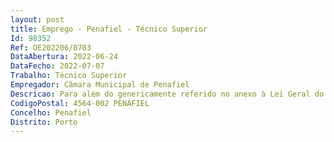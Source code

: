 ```yaml
--- 
layout: post
title: Emprego - Penafiel - Técnico Superior
Id: 98352
Ref: OE202206/0703
DataAbertura: 2022-06-24
DataFecho: 2022-07-07
Trabalho: Técnico Superior
Empregador: Câmara Municipal de Penafiel
Descricao: Para além do genericamente referido no anexo à Lei Geral do Trabalho em Funções Pública, Lei 35 2014, de 20 de junho, na sua atual redação, do mencionado no mapa de pessoal de 2022 e da estrutura orgânica dos serviços municipais, o candidato deve possuir experiência, preferencialmente na administração local, designadamente nas seguintes tarefas e funções, no âmbito das atribuições da Divisão de Ambiente e Transportes  Coordenação do projeto de restauro ecológico do Vale do Cavalum  Coordenação do projeto “Sentir os Nossos Rios”  Criação e coordenação do plano estratégico de educação ambiental do município  Coordenação e acompanhamento dos projetos de educação ambiental referentes à área da biologia, com a comunidade escolar  Elaboração de percursos interpretativos e conteúdos de educação ambiental para os diversos públicos  Planeamento, gestão e conservação das ilhas verdes da cidade de Penafiel  Colaboração na gestão de projetos nacionais e internacionais relacionados com a conservação da natureza, educação ambiental  Apoio à preparação de candidaturas a fundos nacionais, comunitários e outros.
CodigoPostal: 4564-002 PENAFIEL
Concelho: Penafiel
Distrito: Porto
--- 
```

